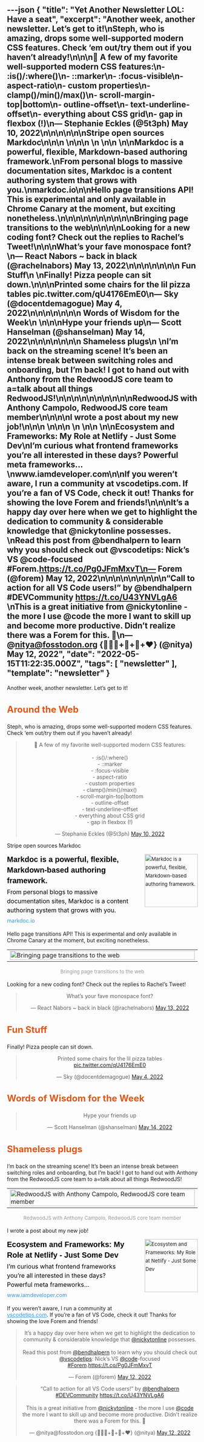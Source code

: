 ---json
{
  "title": "Yet Another Newsletter LOL: Have a seat",
  "excerpt": "Another week, another newsletter. Let’s get to it!\nSteph, who is amazing, drops some well-supported modern CSS features. Check ‘em out/try them out if you haven’t already!\n\n\n💜 A few of my favorite well-supported modern CSS features:\n- :is()/:where()\n- ::marker\n- :focus-visible\n- aspect-ratio\n- custom properties\n- clamp()/min()/max()\n- scroll-margin-top|bottom\n- outline-offset\n- text-underline-offset\n- everything about CSS grid\n- gap in flexbox (!)\n— Stephanie Eckles (@5t3ph) May 10, 2022\n\n\n\n\n\nStripe open sources Markdoc\n\n\n          \n\n\n \n          \n\n          \n\nMarkdoc is a powerful, flexible, Markdown-based authoring framework.\nFrom personal blogs to massive documentation sites, Markdoc is a content authoring system that grows with you.\nmarkdoc.io\n\nHello page transitions API! This is experimental and only available in Chrome Canary at the moment, but exciting nonetheless.\n\n\n\n\n\n\n\n\n\nBringing page transitions to the web\n\n\n\nLooking for a new coding font? Check out the replies to Rachel’s Tweet!\n\n\nWhat’s your fave monospace font?\n— React Nabors ~ back in black (@rachelnabors) May 13, 2022\n\n\n\n\n\n\n      Fun Stuff\n    \nFinally! Pizza people can sit down.\n\n\nPrinted some chairs for the lil pizza tables pic.twitter.com/qU4176EmE0\n— Sky (@docentdemagogue) May 4, 2022\n\n\n\n\n\n\n      Words of Wisdom for the Week\n    \n\n\nHype your friends up\n— Scott Hanselman (@shanselman) May 14, 2022\n\n\n\n\n\n\n      Shameless plugs\n    \nI’m back on the streaming scene! It’s been an intense break between switching roles and onboarding, but I’m back! I got to hand out with Anthony from the RedwoodJS core team to a=talk about all things RedwoodJS!\n\n\n\n\n\n\n\n\n\nRedwoodJS with Anthony Campolo, RedwoodJS core team member\n\n\n\nI wrote a post about my new job!\n\n\n          \n\n\n \n          \n\n          \n\nEcosystem and Frameworks: My Role at Netlify - Just Some Dev\nI’m curious what frontend frameworks you’re all interested in these days? Powerful meta frameworks…\nwww.iamdeveloper.com\n\nIf you weren’t aware, I run a community at vscodetips.com. If you’re a fan of VS Code, check it out! Thanks for showing the love Forem and friends!\n\n\nIt’s a happy day over here when we get to highlight the dedication to community & considerable knowledge that @nickytonline possesses. \nRead this post from @bendhalpern to learn why you should check out @vscodetips: Nick’s VS @code-focused #Forem.https://t.co/Pg0JFmMxvT\n— Forem (@forem) May 12, 2022\n\n\n\n\n\n\n\n\n“Call to action for all VS Code users!” by @bendhalpern #DEVCommunity https://t.co/U43YNVLgA6 \nThis is a great initiative from @nickytonline - the more I use @code the more I want to skill up and become more productive. Didn’t realize there was a Forem for this. 🎉\n— @nitya@fosstodon.org {👩🏽‍💻+🎨+💬+♥️} (@nitya) May 12, 2022",
  "date": "2022-05-15T11:22:35.000Z",
  "tags": [
    "newsletter"
  ],
  "template": "newsletter"
}
---

<p>Another week, another newsletter. Let’s get to it!</p>

<h2 class="header-text" style="cursor:auto;color:#030A10;font-family:-apple-system,BlinkMacSystemFont,'Segoe UI',Helvetica,sans-serif;font-size:24px;font-weight:700;line-height:32px;text-align:left;color: #E15718;">
      Around the Web
    </h2>

<p>Steph, who is amazing, drops some well-supported modern CSS features. Check ‘em out/try them out if you haven’t already!</p>

<p><html><body><div><blockquote align="center" class="twitter-tweet" data-dnt="true"><p dir="ltr" lang="en">💜 A few of my favorite well-supported modern CSS features:<br/><br/>- :is()/:where()<br/>- ::marker<br/>- :focus-visible<br/>- aspect-ratio<br/>- custom properties<br/>- clamp()/min()/max()<br/>- scroll-margin-top|bottom<br/>- outline-offset<br/>- text-underline-offset<br/>- everything about CSS grid<br/>- gap in flexbox (!)</p>— Stephanie Eckles (@5t3ph) <a href="https://twitter.com/5t3ph/status/1523835100722565121?ref_src=twsrc%5Etfw">May 10, 2022</a></blockquote></p>
<script async="" charset="utf-8" src="https://platform.twitter.com/widgets.js"></script>
<p></div></body></html></p>
<p>Stripe open sources Markdoc</p>

<tr><td align="left" style="word-break:break-word;font-size:0px;padding:0px;"><div style="cursor:auto;color:#3B424B;font-family:-apple-system,BlinkMacSystemFont,'Segoe UI',Helvetica,sans-serif;font-size:13px;font-weight: 400;line-height:22px;text-align:left;">
<!--[if mso]>
          <table border="0" cellpadding="0" cellspacing="0" width="140" align="right" style="width:140px;"><tr><td style="padding:0 0 30px 30px;">
          <![endif]-->
<a href="https://markdoc.io/?utm_campaign=Yet%20Another%20Newsletter%20LOL&amp;utm_medium=email&amp;utm_source=Revue%20newsletter" style="text-decoration: none;" target="_blank">
<img align="right" alt="Markdoc is a powerful, flexible, Markdown-based authoring framework." class="link-image" height="140" src="https://s3.amazonaws.com/revue/items/images/015/814/494/thumb/share.png?1652410551" style="padding-left: 30px; padding-bottom: 36px;border:none;border-radius:0;outline:none;text-decoration:none;" width="140"/>
</a> <!--[if mso]>
          </td></tr></table>
          <![endif]-->
<div>
<div class="link-title" style="padding-bottom: 4px;font-weight:700;font-family:Helvetica,-apple-system,BlinkMacSystemFont,Segoe UI,sans-serif;color: #000000;font-size:20px;line-height:28px;"><a href="https://markdoc.io/?utm_campaign=Yet%20Another%20Newsletter%20LOL&amp;utm_medium=email&amp;utm_source=Revue%20newsletter" style="color: #000000;text-decoration: none;" target="_blank">Markdoc is a powerful, flexible, Markdown-based authoring framework.</a></div>
<div class="serif small-text link-description" style="padding-bottom: 4px;font-family:-apple-system,BlinkMacSystemFont,'Segoe UI',Helvetica,sans-serif;font-weight:400;font-size:16px;line-height:24px;color: #000000;"><div class="revue-p" style="margin:0;">From personal blogs to massive documentation sites, Markdoc is a content authoring system that grows with you.</div>
</div>
<div class="link-url" style="font-family:-apple-system,BlinkMacSystemFont,'Segoe UI',Helvetica,sans-serif;font-weight:400;font-size:14px;line-height:24px;"><a href="https://markdoc.io/?utm_campaign=Yet%20Another%20Newsletter%20LOL&amp;utm_medium=email&amp;utm_source=Revue%20newsletter" style="color: #3498DB;text-decoration:none;font-weight:400;" target="_blank">markdoc.io</a></div>
</div>
</div></td></tr>

<p>Hello page transitions API! This is experimental and only available in Chrome Canary at the moment, but exciting nonetheless.</p>

<tbody><tr><td align="center" style="word-break:break-word;font-size:0px;padding:0px;"><table align="center" border="0" cellpadding="0" cellspacing="0" role="presentation" style="border-collapse:collapse;border-spacing:0px;"><tbody><tr><td style="width:650px;">
<a href="https://www.youtube.com/watch?utm_campaign=Yet%20Another%20Newsletter%20LOL&amp;utm_medium=email&amp;utm_source=Revue%20newsletter&amp;v=JCJUPJ_zDQ4" target="_blank">
<img alt="Bringing page transitions to the web" height="auto" src="https://s3.amazonaws.com/revue/items/images/015/831/787/mail/maxresdefault.jpg?1652458663" style="border:none;border-radius:0;display:block;outline:none;text-decoration:none;width:100%;height:auto;" title="Bringing page transitions to the web" width="600"/>
</a></td></tr></tbody></table></td></tr><tr><td align="center" style="word-break:break-word;font-size:0px;padding:0px;padding-top:16px;"><div style="cursor:auto;color:#95989C;font-family:-apple-system,BlinkMacSystemFont,'Segoe UI',Helvetica,sans-serif;font-weight:400;font-size:13px;line-height:21px;text-align:center;">Bringing page transitions to the web</div></td></tr></tbody>

<p>Looking for a new coding font? Check out the replies to Rachel’s Tweet!</p>

<p><html><body><div><blockquote align="center" class="twitter-tweet" data-dnt="true"><p dir="ltr" lang="en">What&rsquo;s your fave monospace font?</p>— React Nabors ~ back in black (@rachelnabors) <a href="https://twitter.com/rachelnabors/status/1525201824919064576?ref_src=twsrc%5Etfw">May 13, 2022</a></blockquote></p>
<script async="" charset="utf-8" src="https://platform.twitter.com/widgets.js"></script>
<p></div></body></html></p>
<h2 class="header-text" style="cursor:auto;color:#030A10;font-family:-apple-system,BlinkMacSystemFont,'Segoe UI',Helvetica,sans-serif;font-size:24px;font-weight:700;line-height:32px;text-align:left;color: #E15718;">
      Fun Stuff
    </h2>

<p>Finally! Pizza people can sit down.</p>

<p><html><body><div><blockquote align="center" class="twitter-tweet" data-dnt="true"><p dir="ltr" lang="en">Printed some chairs for the lil pizza tables <a href="https://t.co/qU4176EmE0">pic.twitter.com/qU4176EmE0</a></p>— Sky (@docentdemagogue) <a href="https://twitter.com/docentdemagogue/status/1521925695617740800?ref_src=twsrc%5Etfw">May 4, 2022</a></blockquote></p>
<script async="" charset="utf-8" src="https://platform.twitter.com/widgets.js"></script>
<p></div></body></html></p>
<h2 class="header-text" style="cursor:auto;color:#030A10;font-family:-apple-system,BlinkMacSystemFont,'Segoe UI',Helvetica,sans-serif;font-size:24px;font-weight:700;line-height:32px;text-align:left;color: #E15718;">
      Words of Wisdom for the Week
    </h2>

<p><html><body><div><blockquote align="center" class="twitter-tweet" data-dnt="true"><p dir="ltr" lang="en">Hype your friends up</p>— Scott Hanselman (@shanselman) <a href="https://twitter.com/shanselman/status/1525299588835311617?ref_src=twsrc%5Etfw">May 14, 2022</a></blockquote></p>
<script async="" charset="utf-8" src="https://platform.twitter.com/widgets.js"></script>
<p></div></body></html></p>
<h2 class="header-text" style="cursor:auto;color:#030A10;font-family:-apple-system,BlinkMacSystemFont,'Segoe UI',Helvetica,sans-serif;font-size:24px;font-weight:700;line-height:32px;text-align:left;color: #E15718;">
      Shameless plugs
    </h2>

<p>I’m back on the streaming scene! It’s been an intense break between switching roles and onboarding, but I’m back! I got to hand out with Anthony from the RedwoodJS core team to a=talk about all things RedwoodJS!</p>

<tbody><tr><td align="center" style="word-break:break-word;font-size:0px;padding:0px;"><table align="center" border="0" cellpadding="0" cellspacing="0" role="presentation" style="border-collapse:collapse;border-spacing:0px;"><tbody><tr><td style="width:650px;">
<a href="https://youtu.be/URQSVmrr8Vo?utm_campaign=Yet%20Another%20Newsletter%20LOL&amp;utm_medium=email&amp;utm_source=Revue%20newsletter" target="_blank">
<img alt="RedwoodJS with Anthony Campolo, RedwoodJS core team member" height="auto" src="https://s3.amazonaws.com/revue/items/images/015/839/081/mail/hqdefault.jpg?1652487743" style="border:none;border-radius:0;display:block;outline:none;text-decoration:none;width:100%;height:auto;" title="RedwoodJS with Anthony Campolo, RedwoodJS core team member" width="600"/>
</a></td></tr></tbody></table></td></tr><tr><td align="center" style="word-break:break-word;font-size:0px;padding:0px;padding-top:16px;"><div style="cursor:auto;color:#95989C;font-family:-apple-system,BlinkMacSystemFont,'Segoe UI',Helvetica,sans-serif;font-weight:400;font-size:13px;line-height:21px;text-align:center;">RedwoodJS with Anthony Campolo, RedwoodJS core team member</div></td></tr></tbody>

<p>I wrote a post about my new job!</p>

<tr><td align="left" style="word-break:break-word;font-size:0px;padding:0px;"><div style="cursor:auto;color:#3B424B;font-family:-apple-system,BlinkMacSystemFont,'Segoe UI',Helvetica,sans-serif;font-size:13px;font-weight: 400;line-height:22px;text-align:left;">
<!--[if mso]>
          <table border="0" cellpadding="0" cellspacing="0" width="140" align="right" style="width:140px;"><tr><td style="padding:0 0 30px 30px;">
          <![endif]-->
<a href="https://www.iamdeveloper.com/posts/ecosystem-and-frameworks-my-role-at-netlify-306b/?utm_campaign=Yet%20Another%20Newsletter%20LOL&amp;utm_medium=email&amp;utm_source=Revue%20newsletter" style="text-decoration: none;" target="_blank">
<img align="right" alt="Ecosystem and Frameworks: My Role at Netlify - Just Some Dev" class="link-image" height="140" src="https://s3.amazonaws.com/revue/items/images/015/814/483/thumb/social?1652410396" style="padding-left: 30px; padding-bottom: 36px;border:none;border-radius:0;outline:none;text-decoration:none;" width="140"/>
</a> <!--[if mso]>
          </td></tr></table>
          <![endif]-->
<div>
<div class="link-title" style="padding-bottom: 4px;font-weight:700;font-family:Helvetica,-apple-system,BlinkMacSystemFont,Segoe UI,sans-serif;color: #000000;font-size:20px;line-height:28px;"><a href="https://www.iamdeveloper.com/posts/ecosystem-and-frameworks-my-role-at-netlify-306b/?utm_campaign=Yet%20Another%20Newsletter%20LOL&amp;utm_medium=email&amp;utm_source=Revue%20newsletter" style="color: #000000;text-decoration: none;" target="_blank">Ecosystem and Frameworks: My Role at Netlify - Just Some Dev</a></div>
<div class="serif small-text link-description" style="padding-bottom: 4px;font-family:-apple-system,BlinkMacSystemFont,'Segoe UI',Helvetica,sans-serif;font-weight:400;font-size:16px;line-height:24px;color: #000000;"><div class="revue-p" style="margin:0;">I’m curious what frontend frameworks you’re all interested in these days? Powerful meta frameworks…</div>
</div>
<div class="link-url" style="font-family:-apple-system,BlinkMacSystemFont,'Segoe UI',Helvetica,sans-serif;font-weight:400;font-size:14px;line-height:24px;"><a href="https://www.iamdeveloper.com/posts/ecosystem-and-frameworks-my-role-at-netlify-306b/?utm_campaign=Yet%20Another%20Newsletter%20LOL&amp;utm_medium=email&amp;utm_source=Revue%20newsletter" style="color: #3498DB;text-decoration:none;font-weight:400;" target="_blank">www.iamdeveloper.com</a></div>
</div>
</div></td></tr>

<p>If you weren’t aware, I run a community at <a href="https://vscodetips.com?utm_campaign=Yet%20Another%20Newsletter%20LOL&amp;utm_medium=email&amp;utm_source=Revue%20newsletter" style="color:#3498DB;text-decoration:underline;" target="_blank">vscodetips.com</a>. If you’re a fan of VS Code, check it out! Thanks for showing the love Forem and friends!</p>

<p><html><body><div><blockquote align="center" class="twitter-tweet" data-dnt="true"><p dir="ltr" lang="en">It&rsquo;s a happy day over here when we get to highlight the dedication to community &amp; considerable knowledge that <a href="https://twitter.com/nickytonline?ref_src=twsrc%5Etfw">@nickytonline</a> possesses. <br/><br/>Read this post from <a href="https://twitter.com/bendhalpern?ref_src=twsrc%5Etfw">@bendhalpern</a> to learn why you should check out <a href="https://twitter.com/vscodetips?ref_src=twsrc%5Etfw">@vscodetips</a>: Nick&rsquo;s VS <a href="https://twitter.com/code?ref_src=twsrc%5Etfw">@code</a>-focused <a href="https://twitter.com/hashtag/Forem?src=hash&amp;ref_src=twsrc%5Etfw">#Forem</a>.<a href="https://t.co/Pg0JFmMxvT">https://t.co/Pg0JFmMxvT</a></p>— Forem (@forem) <a href="https://twitter.com/forem/status/1524810082881441804?ref_src=twsrc%5Etfw">May 12, 2022</a></blockquote></p>
<script async="" charset="utf-8" src="https://platform.twitter.com/widgets.js"></script>
<p></div></body></html></p>
<p><html><body><div><blockquote align="center" class="twitter-tweet" data-dnt="true"><p dir="ltr" lang="en">&ldquo;Call to action for all VS Code users!&rdquo; by <a href="https://twitter.com/bendhalpern?ref_src=twsrc%5Etfw">@bendhalpern</a> <a href="https://twitter.com/hashtag/DEVCommunity?src=hash&amp;ref_src=twsrc%5Etfw">#DEVCommunity</a> <a href="https://t.co/U43YNVLgA6">https://t.co/U43YNVLgA6</a> <br/><br/>This is a great initiative from <a href="https://twitter.com/nickytonline?ref_src=twsrc%5Etfw">@nickytonline</a> - the more I use <a href="https://twitter.com/code?ref_src=twsrc%5Etfw">@code</a> the more I want to skill up and become more productive. Didn&rsquo;t realize there was a Forem for this. 🎉</p>— @nitya@fosstodon.org {👩🏽‍💻+🎨+💬+♥️} (@nitya) <a href="https://twitter.com/nitya/status/1524830884905500672?ref_src=twsrc%5Etfw">May 12, 2022</a></blockquote></p>
<script async="" charset="utf-8" src="https://platform.twitter.com/widgets.js"></script>
<p></div></body></html></p>
